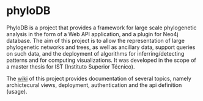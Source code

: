 # phyloDB
PhyloDB is a project that provides a framework for large scale phylogenetic analysis in the form of a Web API application, and a plugin for Neo4j database. The aim of this project is to allow the representation of large phylogenetic networks and trees, as well as ancillary data, support queries on such data, and the deployment of algorithms for inferring/detecting patterns and for computing visualizations. It was developed in the scope of a master thesis for IST (Instituto Superior Técnico).

The [wiki](https://github.com/Brunovski/phyloDB/wiki) of this project provides documentation of several topics, namely archictecural views, deployment, authentication and the api definition (usage).
